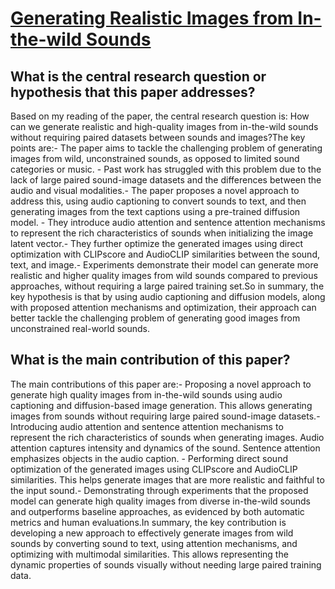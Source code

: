 # [Generating Realistic Images from In-the-wild Sounds](https://arxiv.org/abs/2309.02405)

## What is the central research question or hypothesis that this paper addresses?

Based on my reading of the paper, the central research question is: How can we generate realistic and high-quality images from in-the-wild sounds without requiring paired datasets between sounds and images?The key points are:- The paper aims to tackle the challenging problem of generating images from wild, unconstrained sounds, as opposed to limited sound categories or music. - Past work has struggled with this problem due to the lack of large paired sound-image datasets and the differences between the audio and visual modalities.- The paper proposes a novel approach to address this, using audio captioning to convert sounds to text, and then generating images from the text captions using a pre-trained diffusion model. - They introduce audio attention and sentence attention mechanisms to represent the rich characteristics of sounds when initializing the image latent vector.- They further optimize the generated images using direct optimization with CLIPscore and AudioCLIP similarities between the sound, text, and image.- Experiments demonstrate their model can generate more realistic and higher quality images from wild sounds compared to previous approaches, without requiring a large paired training set.So in summary, the key hypothesis is that by using audio captioning and diffusion models, along with proposed attention mechanisms and optimization, their approach can better tackle the challenging problem of generating good images from unconstrained real-world sounds.


## What is the main contribution of this paper?

The main contributions of this paper are:- Proposing a novel approach to generate high quality images from in-the-wild sounds using audio captioning and diffusion-based image generation. This allows generating images from sounds without requiring large paired sound-image datasets.- Introducing audio attention and sentence attention mechanisms to represent the rich characteristics of sounds when generating images. Audio attention captures intensity and dynamics of the sound. Sentence attention emphasizes objects in the audio caption. - Performing direct sound optimization of the generated images using CLIPscore and AudioCLIP similarities. This helps generate images that are more realistic and faithful to the input sound.- Demonstrating through experiments that the proposed model can generate high quality images from diverse in-the-wild sounds and outperforms baseline approaches, as evidenced by both automatic metrics and human evaluations.In summary, the key contribution is developing a new approach to effectively generate images from wild sounds by converting sound to text, using attention mechanisms, and optimizing with multimodal similarities. This allows representing the dynamic properties of sounds visually without needing large paired training data.
